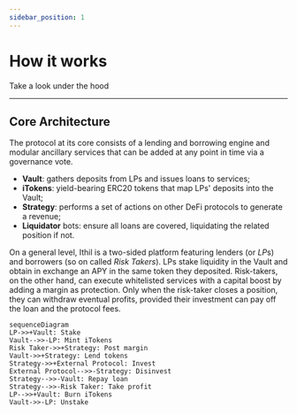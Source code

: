 ```yaml
---
sidebar_position: 1
---
```


# How it works
Take a look under the hood

---

## Core Architecture

The protocol at its core consists of a lending and borrowing engine and modular ancillary services that can be added at any point in time via a governance vote.
* **Vault**: gathers deposits from LPs and issues loans to services;
* **iTokens**: yield-bearing ERC20 tokens that map LPs' deposits into the Vault;
* **Strategy**: performs a set of actions on other DeFi protocols to generate a revenue;
* **Liquidator** bots: ensure all loans are covered, liquidating the related position if not.

On a general level, Ithil is a two-sided platform featuring lenders (or *LP*s) and borrowers (so on called *Risk Takers*). LPs stake liquidity in the Vault and obtain in exchange an APY in the same token they deposited. Risk-takers, on the other hand, can execute whitelisted services with a capital boost by adding a margin as protection. Only when the risk-taker closes a position, they can withdraw eventual profits, provided their investment can pay off the loan and the protocol fees.

```mermaid
sequenceDiagram
LP->>+Vault: Stake
Vault-->>-LP: Mint iTokens
Risk Taker->>+Strategy: Post margin
Vault->>+Strategy: Lend tokens
Strategy->>+External Protocol: Invest
External Protocol-->>-Strategy: Disinvest
Strategy-->>-Vault: Repay loan
Strategy-->>-Risk Taker: Take profit
LP-->>+Vault: Burn iTokens
Vault->>-LP: Unstake
```
